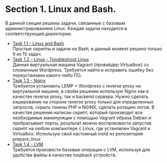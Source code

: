 # Section 1. Linux and Bash.
В данной секции решены задачи, связанные с базовым администрированием Linux. Каждая задача находится в соответствующей директории.
- [Task 1.1 - Linux and Bash](https://github.com/atomauto/itransition_tasks/tree/6d049f09d2b6c8a92cb9c282af4edba4ef786487/Section%201/Task%201.1%20-%20Linux%20and%20Bash%20-%20General%20tasks)  
Простые скрипты и задачи на Bash, в данный момент решено только 9 из 15 задач.
- [Task 1.2 - Linux - Troubleshoot Linux](https://github.com/atomauto/itransition_tasks/tree/6d049f09d2b6c8a92cb9c282af4edba4ef786487/Section%201/Task%201.2%20-%20Linux%20-%20Troubleshoot%20linux)  
Данная виртуальная машина Vagrant (провайдер Virtualbox) со сломанным Wordpress. Требуется найти и исправить ошибку без переустановки какого-либо ПО.
- [Task 1.3 - Nginx](https://github.com/atomauto/itransition_tasks/tree/6d049f09d2b6c8a92cb9c282af4edba4ef786487/Section%201/Task%201.3%20-%20Nginx)  
Требуется установить LEMP + Wordpress c reverse proxy на виртуальной машине, в своём решении использую Nginx как в качестве reverse proxy, так и backend сервера. Нужно сделать кэширование на стороне reverse proxy только для определенных запросов, скрыть токены PHP и NGINX, сделать ротацию логов. В качестве решения написан скрипт, который производит все необходимые манипуляции с помощью Vagrant образа Debian и пробрасывает порты, результат можно воспроизвести запустив скрипт на любом компьютере с Linux, где установлен Vagrant и Virtualbox. Использую свой кастомный motd из репозитория prepare_linux
- [Task 1.4 - LVM](https://github.com/atomauto/itransition_tasks/tree/0627076a58c2c7d2e2e56bd66f866b8f934e460d/Section%201/Task%201.4%20-LVM)  
Требуется произвести базовые операции с LVM, используя для удобства файлы в качестве loopback устройств.
